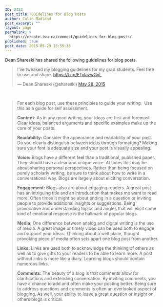 ```yaml
---
ID: 2423
post_title: Guidelines for Blog Posts
author: Colin Madland
post_excerpt: ""
layout: page
permalink: >
  https://create.twu.ca/connect/guidelines-for-blog-posts/
published: true
post_date: 2015-05-29 15:55:33
---
```

Dean Shareski has shared the following guidelines for blog posts.
<blockquote class="twitter-tweet" lang="en">
<p dir="ltr" lang="en">I've tweaked my blogging guidelines for my grad students. Feel free to use and share. <a href="https://t.co/ETclazwGyL">https://t.co/ETclazwGyL</a></p>
— Dean Shareski (@shareski) <a href="https://twitter.com/shareski/status/603991665574019072">May 28, 2015</a></blockquote>
&nbsp;
<blockquote>For each blog post, use these principles to guide your writing.  Use this as a guide for self assessment.

<b>Content:</b> As in any good writing, your ideas are first and foremost. Clear ideas, balanced arguments and specific examples make up the core of your posts.

<b>Readability:</b> Consider the appearance and readability of your post. Do you clearly distinguish between ideas through formatting? Making sure your font is adequate size and your post is visually appealing.

<b>Voice:</b> Blogs have a different feel than a traditional, published paper. They should have a clear and unique voice. At times this may be about sharing personal perspectives. Rather than being focused on purely scholarly writing, be sure to think about how to write in a conversational way. Blogs are largely about eliciting conversation.

<b>Engagement:</b> Blogs also are about engaging readers. A great post has an intriguing title and an introduction that makes me want to read more. Often times it might be about ending in a question or inviting people to provide additional insights or suggestions. Being provocative and understanding topics and angles that will elicit some kind of emotional response is the hallmark of popular blogs.

<b>Media:</b> One difference between analog and digital writing is the use of media. A great image or timely video can be used both to engage and support your ideas. Thinking about a well place, thought provoking piece of media often sets apart one blog post from another.

<b>Links:</b> Links are used both to acknowledge the thinking of others as well as to give gifts to your readers to be able to learn more. A post without links is more like a diary. Learning blogs should contain numerous links.

<b>Comments:</b> The beauty of a blog is that comments allow for clarifications and extending conversation. By inviting comments, you have a chance to add and often make your posting better. Being sure to address questions and comments is often an overlooked aspect of blogging. As well, your ability to leave a great question or insight on others blogs is critical.</blockquote>